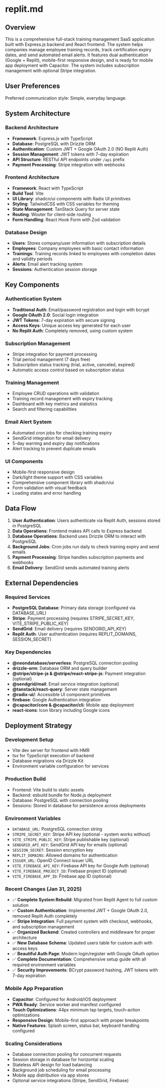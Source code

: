 # replit.md

## Overview

This is a comprehensive full-stack training management SaaS application built with Express.js backend and React frontend. The system helps companies manage employee training records, track certification expiry dates, and send automated email alerts. It features dual authentication (Google + Replit), mobile-first responsive design, and is ready for mobile app deployment with Capacitor. The system includes subscription management with optional Stripe integration.

## User Preferences

Preferred communication style: Simple, everyday language.

## System Architecture

### Backend Architecture
- **Framework**: Express.js with TypeScript
- **Database**: PostgreSQL with Drizzle ORM
- **Authentication**: Custom JWT + Google OAuth 2.0 (NO Replit Auth)
- **Session Management**: JWT tokens with 7-day expiration
- **API Structure**: RESTful API endpoints under `/api` prefix
- **Payment Processing**: Stripe integration with webhooks

### Frontend Architecture
- **Framework**: React with TypeScript
- **Build Tool**: Vite
- **UI Library**: shadcn/ui components with Radix UI primitives
- **Styling**: TailwindCSS with CSS variables for theming
- **State Management**: TanStack Query for server state
- **Routing**: Wouter for client-side routing
- **Form Handling**: React Hook Form with Zod validation

### Database Design
- **Users**: Stores company/user information with subscription details
- **Employees**: Company employees with basic contact information
- **Trainings**: Training records linked to employees with completion dates and validity periods
- **Alerts**: Email alert tracking system
- **Sessions**: Authentication session storage

## Key Components

### Authentication System
- **Traditional Auth**: Email/password registration and login with bcrypt
- **Google OAuth 2.0**: Social login integration 
- **JWT Tokens**: 7-day expiration with secure signing
- **Access Keys**: Unique access key generated for each user
- **No Replit Auth**: Completely removed, using custom system

### Subscription Management
- Stripe integration for payment processing
- Trial period management (7 days free)
- Subscription status tracking (trial, active, canceled, expired)
- Automatic access control based on subscription status

### Training Management
- Employee CRUD operations with validation
- Training record management with expiry tracking
- Dashboard with key metrics and statistics
- Search and filtering capabilities

### Email Alert System
- Automated cron jobs for checking training expiry
- SendGrid integration for email delivery
- 5-day warning and expiry day notifications
- Alert tracking to prevent duplicate emails

### UI Components
- Mobile-first responsive design
- Dark/light theme support with CSS variables
- Comprehensive component library with shadcn/ui
- Form validation with visual feedback
- Loading states and error handling

## Data Flow

1. **User Authentication**: Users authenticate via Replit Auth, sessions stored in PostgreSQL
2. **Data Operations**: Frontend makes API calls to Express backend
3. **Database Operations**: Backend uses Drizzle ORM to interact with PostgreSQL
4. **Background Jobs**: Cron jobs run daily to check training expiry and send emails
5. **Payment Processing**: Stripe handles subscription payments and webhooks
6. **Email Delivery**: SendGrid sends automated training alerts

## External Dependencies

### Required Services
- **PostgreSQL Database**: Primary data storage (configured via DATABASE_URL)
- **Stripe**: Payment processing (requires STRIPE_SECRET_KEY, VITE_STRIPE_PUBLIC_KEY)
- **SendGrid**: Email delivery (requires SENDGRID_API_KEY)
- **Replit Auth**: User authentication (requires REPLIT_DOMAINS, SESSION_SECRET)

### Key Dependencies
- **@neondatabase/serverless**: PostgreSQL connection pooling
- **drizzle-orm**: Database ORM and query builder
- **@stripe/stripe-js & @stripe/react-stripe-js**: Payment integration (optional)
- **@sendgrid/mail**: Email service integration (optional)
- **@tanstack/react-query**: Server state management
- **@radix-ui/**: Accessible UI component primitives
- **firebase**: Google Authentication integration
- **@capacitor/core & @capacitor/cli**: Mobile app deployment
- **react-icons**: Icon library including Google icons

## Deployment Strategy

### Development Setup
- Vite dev server for frontend with HMR
- tsx for TypeScript execution of backend
- Database migrations via Drizzle Kit
- Environment variable configuration for services

### Production Build
- Frontend: Vite build to static assets
- Backend: esbuild bundle for Node.js deployment
- Database: PostgreSQL with connection pooling
- Sessions: Stored in database for persistence across deployments

### Environment Variables
- `DATABASE_URL`: PostgreSQL connection string
- `STRIPE_SECRET_KEY`: Stripe API key (optional - system works without)
- `VITE_STRIPE_PUBLIC_KEY`: Stripe publishable key (optional)
- `SENDGRID_API_KEY`: SendGrid API key for emails (optional)
- `SESSION_SECRET`: Session encryption key
- `REPLIT_DOMAINS`: Allowed domains for authentication
- `ISSUER_URL`: OpenID Connect issuer URL
- `VITE_FIREBASE_API_KEY`: Firebase API key for Google Auth (optional)
- `VITE_FIREBASE_PROJECT_ID`: Firebase project ID (optional)
- `VITE_FIREBASE_APP_ID`: Firebase app ID (optional)

### Recent Changes (Jan 31, 2025)
- ✅ **Complete System Rebuild**: Migrated from Replit Agent to full custom solution
- ✅ **Custom Authentication**: Implemented JWT + Google OAuth 2.0, removed Replit Auth completely
- ✅ **Stripe Integration**: Full payment system with checkout, webhooks, and subscription management
- ✅ **Organized Backend**: Created controllers and middleware for proper architecture
- ✅ **New Database Schema**: Updated users table for custom auth with access keys
- ✅ **Beautiful Auth Page**: Modern login/register with Google OAuth option
- ✅ **Complete Documentation**: Comprehensive setup guide with all required environment variables
- ✅ **Security Improvements**: BCrypt password hashing, JWT tokens with 7-day expiration

### Mobile App Preparation
- **Capacitor**: Configured for Android/iOS deployment
- **PWA Ready**: Service worker and manifest configured
- **Touch Optimizations**: 44px minimum tap targets, touch-action optimizations
- **Responsive Design**: Mobile-first approach with proper breakpoints
- **Native Features**: Splash screen, status bar, keyboard handling configured

### Scaling Considerations
- Database connection pooling for concurrent requests
- Session storage in database for horizontal scaling
- Stateless API design for load balancing
- Background job scheduling for email processing
- Mobile app distribution via app stores
- Optional service integrations (Stripe, SendGrid, Firebase)